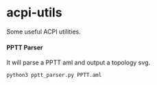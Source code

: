 # acpi-utils

Some useful ACPI utilities.

#### PPTT Parser
It will parse a PPTT aml and output a topology svg.
```
python3 pptt_parser.py PPTT.aml
```
